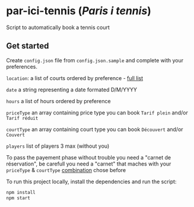 # par-ici-tennis (*Paris i tennis*)

Script to automatically book a tennis court

## Get started
Create `config.json` file from `config.json.sample` and complete with your preferences.

`location`: a list of courts ordered by preference - [full list](https://tennis.paris.fr/tennis/jsp/site/Portal.jsp?page=tennisParisien&view=les_tennis_parisiens)

`date` a string representing a date formated D/M/YYYY

`hours` a list of hours ordered by preference

`priceType` an array containing price type you can book `Tarif plein` and/or `Tarif réduit`

`courtType` an array containing court type you can book `Découvert` and/or `Couvert`

`players` list of players 3 max (without you)

To pass the payement phase without trouble you need a "carnet de réservation", be carefull you need a "carnet" that maches with your `priceType` & `courtType` [combination](https://tennis.paris.fr/tennis/jsp/site/Portal.jsp?page=rate&view=les_tarifs) chose before

To run this project locally, install the dependencies and run the script:

```sh
npm install
npm start
```
